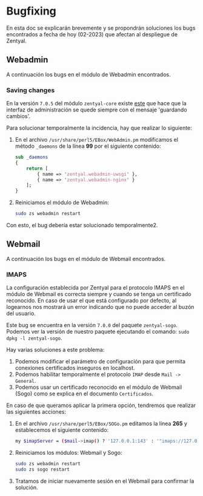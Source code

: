 # Bugfixing

En esta doc se explicarán brevemente y se propondrán soluciones los bugs encontrados a fecha de hoy (02-2023) que afectan al despliegue de Zentyal.

## Webadmin

A continuación los bugs en el módulo de Webadmin encontrados.

### Saving changes

En la versión `7.0.5` del módulo `zentyal-core` existe [este](https://github.com/zentyal/zentyal/issues/2100) que hace que la interfaz de administración se quede siempre con el mensaje 'guardando cambios'.

Para solucionar temporalmente la incidencia, hay que realizar lo siguiente:

1. En el archivo `/usr/share/perl5/EBox/WebAdmin.pm` modificamos el método `_daemons` de la línea **99** por el siguiente contenido:

    ```perl
    sub _daemons
    {
        return [
            { name => 'zentyal.webadmin-uwsgi' },
            { name => 'zentyal.webadmin-nginx' }
        ];
    }
    ```

2. Reiniciamos el módulo de Webadmin:

    ```sh
    sudo zs webadmin restart
    ```

Con esto, el bug debería estar solucionado temporalmente2.

## Webmail

A continuación los bugs en el módulo de Webmail encontrados.

### IMAPS

La configuración establecida por Zentyal para el protocolo IMAPS en el módulo de Webmail es correcta siempre y cuando se tenga un certificado reconocido. En caso de usar el que está configurado por defecto, al logearnos nos mostrará un error indicando que no puede acceder al buzón del usuario.

Este bug se encuentra en la versión `7.0.0` del paquete `zentyal-sogo`. Podemos ver la versión de nuestro paquete ejecutando el comando: `sudo dpkg -l zentyal-sogo`.

Hay varias soluciones a este problema:

1. Podemos modificar el parámetro de configuración para que permita conexiones certificados inseguros en localhost.
2. Podemos habilitar temporalmente el protocolo `IMAP` desde `Mail -> General`.
3. Podemos usar un certificado reconocido en el módulo de Webmail (Sogo) como se explica en el documento `Certificados`.

En caso de que queramos aplicar la primera opción, tendremos que realizar las siguientes acciones:

1. En el archivo `/usr/share/perl5/EBox/SOGo.pm` editamos la línea **265** y establecemos el siguiente contenido:

    ```sh
    my $imapServer = ($mail->imap() ? '127.0.0.1:143' : '"imaps://127.0.0.1:993/?tlsVerifyMode=allowInsecureLocalhost"');
    ```

2. Reiniciamos los módulos: Webmail y Sogo:

    ```sh
    sudo zs webadmin restart
    sudo zs sogo restart
    ```

3. Tratamos de iniciar nuevamente sesión en el Webmail para confirmar la solución.
